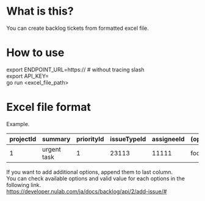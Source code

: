 # What is this?
You can create backlog tickets from formatted excel file.

# How to use
export ENDPOINT_URL=https://<your-backlog-endpoint> # without tracing slash  
export API_KEY=<your-api-key>  
go run <excel_file_path>   

# Excel file format
Example.  

|projectId|summary    |priorityId|issueTypeId|assigneeId|(option1)|(option2..)|
|---------|-----------|----------|-----------|----------|---------|-----------|
|1        |urgent task|1         |23113      |11111     |foo      |bar        |

If you want to add additional options, append them to last column.  
You can check available options and valid value for each options in the following link.  
https://developer.nulab.com/ja/docs/backlog/api/2/add-issue/#
